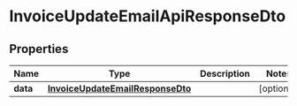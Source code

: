 # InvoiceUpdateEmailApiResponseDto

## Properties
Name | Type | Description | Notes
------------ | ------------- | ------------- | -------------
**data** | [**InvoiceUpdateEmailResponseDto**](InvoiceUpdateEmailResponseDto.md) |  |  [optional]
